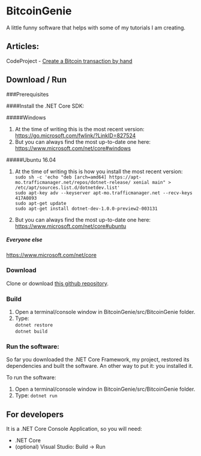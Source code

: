 # BitcoinGenie

A little funny software that helps with some of my tutorials I am creating.

## Articles:

CodeProject - [Create a Bitcoin transaction by hand](http://www.codeproject.com/Articles/1151054/Create-a-Bitcoin-transaction-by-hand)

## Download / Run

###Prerequisites

####Install the .NET Core SDK:

#####Windows

1. At the time of writing this is the most recent version: https://go.microsoft.com/fwlink/?LinkID=827524
2. But you can always find the most up-to-date one here: https://www.microsoft.com/net/core#windows

#####Ubuntu 16.04

1. At the time of writing this is how you install the most recent version:  
  `sudo sh -c 'echo "deb [arch=amd64] https://apt-mo.trafficmanager.net/repos/dotnet-release/ xenial main" > /etc/apt/sources.list.d/dotnetdev.list'`  
  `sudo apt-key adv --keyserver apt-mo.trafficmanager.net --recv-keys 417A0893`  
  `sudo apt-get update`  
  `sudo apt-get install dotnet-dev-1.0.0-preview2-003131`  

2. But you can always find the most up-to-date one here: https://www.microsoft.com/net/core#ubuntu

##### Everyone else

https://www.microsoft.com/net/core

### Download

Clone or download [this github repository](https://github.com/nopara73/BitcoinGenie/).

### Build  
  
1. Open a terminal/console window in BitcoinGenie/src/BitcoinGenie folder.  
2. Type:  
  `dotnet restore`  
  `dotnet build`
  
### Run the software:
So far you downloaded the .NET Core Framework, my project, restored its dependencies and built the software. An other way to put it: you installed it.  
  
To run the software:
  
1. Open a terminal/console window in BitcoinGenie/src/BitcoinGenie folder.
2. Type: `dotnet run`
  
## For developers
  
It is a .NET Core Console Application, so you will need:  
* .NET Core  
* (optional) Visual Studio: Build -> Run  
